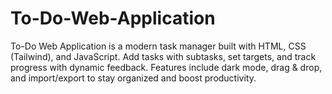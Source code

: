 # To-Do-Web-Application
To-Do Web Application is a modern task manager built with HTML, CSS (Tailwind), and JavaScript. Add tasks with subtasks, set targets, and track progress with dynamic feedback. Features include dark mode, drag &amp; drop, and import/export to stay organized and boost productivity.

